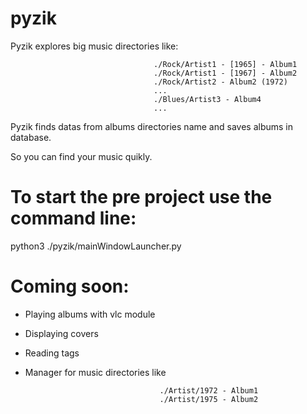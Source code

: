 # pyzik

Pyzik explores big music directories like:

                                    ./Rock/Artist1 - [1965] - Album1
                                    ./Rock/Artist1 - [1967] - Album2
                                    ./Rock/Artist2 - Album2 (1972)
                                    ...
                                    ./Blues/Artist3 - Album4
                                    ...



Pyzik finds datas from albums directories name and saves albums in database. 

So you can find your music quikly.




# To start the pre project use the command line: 

python3 ./pyzik/mainWindowLauncher.py




# Coming soon:

+ Playing albums with vlc module

+ Displaying covers

+ Reading tags

+ Manager for music directories like 

                                    ./Artist/1972 - Album1
                                    ./Artist/1975 - Album2




